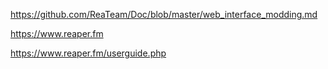 https://github.com/ReaTeam/Doc/blob/master/web_interface_modding.md

https://www.reaper.fm

https://www.reaper.fm/userguide.php

